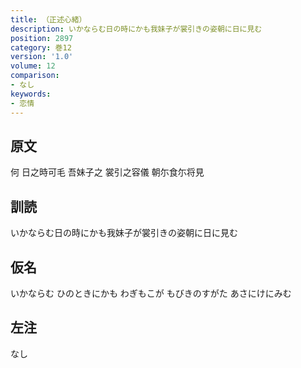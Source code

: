 ```yaml
---
title: （正述心緒）
description: いかならむ日の時にかも我妹子が裳引きの姿朝に日に見む
position: 2897
category: 巻12
version: '1.0'
volume: 12
comparison:
- なし
keywords:
- 恋情
---
```


## 原文

何 日之時可毛 吾妹子之 裳引之容儀 朝尓食尓将見

## 訓読

いかならむ日の時にかも我妹子が裳引きの姿朝に日に見む

## 仮名

いかならむ ひのときにかも わぎもこが もびきのすがた あさにけにみむ

## 左注

なし
